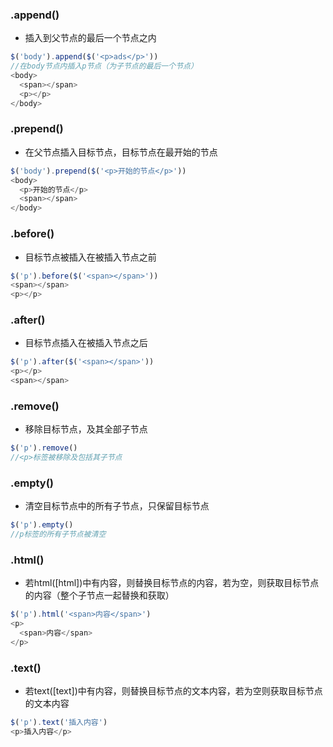 ### .append()
- 插入到父节点的最后一个节点之内
```javascript
$('body').append($('<p>ads</p>'))
//在body节点内插入p节点（为子节点的最后一个节点）
<body>
  <span></span>
  <p></p>
</body>
```
### .prepend()
- 在父节点插入目标节点，目标节点在最开始的节点
```javascript
$('body').prepend($('<p>开始的节点</p>'))
<body>
  <p>开始的节点</p>
  <span></span>
</body>
```
### .before()
- 目标节点被插入在被插入节点之前
```javascript
$('p').before($('<span></span>'))
<span></span>
<p></p>

```

### .after()
- 目标节点插入在被插入节点之后
```javascript
$('p').after($('<span></span>'))
<p></p>
<span></span>

```

### .remove()
- 移除目标节点，及其全部子节点
```javascript
$('p').remove()
//<p>标签被移除及包括其子节点
```
### .empty()
- 清空目标节点中的所有子节点，只保留目标节点
```javascript
$('p').empty()
//p标签的所有子节点被清空
```

### .html()
- 若html([html])中有内容，则替换目标节点的内容，若为空，则获取目标节点的内容（整个子节点一起替换和获取）
```javascript
$('p').html('<span>内容</span>')
<p>
  <span>内容</span>
</p>
```

### .text()
- 若text([text])中有内容，则替换目标节点的文本内容，若为空则获取目标节点的文本内容
```javascript
$('p').text('插入内容')
<p>插入内容</p>
```